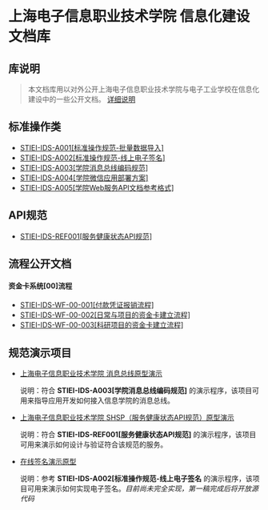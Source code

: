 
上海电子信息职业技术学院 信息化建设文档库
===================================



## 库说明

> 本文档库用以对外公开上海电子信息职业技术学院与电子工业学校在信息化建设中的一些公开文档。
>  [详细说明](./aboutme)

## 标准操作类

+ [STIEI-IDS-A001[标准操作规范-批量数据导入] ](./pages/STIEI-IDS-A001.html)
+ [STIEI-IDS-A002[标准操作规范-线上电子签名] ](./pages/STIEI-IDS-A002.html)
+ [STIEI-IDS-A003[学院消息总线编码规范]](./pages/STIEI-IDS-A003.html)
+ [STIEI-IDS-A004[学院微信应用部署方案]](./pages/STIEI-IDS-A004.html)
+ [STIEI-IDS-A005[学院Web服务API文档参考格式]](./pages/STIEI-IDS-A005.html)

## API规范

+ [STIEI-IDS-REF001[服务健康状态API规范] ](./pages/STIEI-IDS-REF001.html)


## 流程公开文档

#### 资金卡系统[00]流程

+ [STIEI-IDS-WF-00-001[付款凭证报销流程] ](./pages/STIEI-IDS-WF-00-001.html)
+ [STIEI-IDS-WF-00-002[日常与项目的资金卡建立流程] ](./pages/STIEI-IDS-WF-00-002.html)
+ [STIEI-IDS-WF-00-003[科研项目的资金卡建立流程] ](./pages/STIEI-IDS-WF-00-003.html)



## 规范演示项目

+ [上海电子信息职业技术学院 消息总线原型演示](https://sonicdx.github.io/RabbitMQ_STIEI_PrototypeDemo/)

  说明：符合 **STIEI-IDS-A003[学院消息总线编码规范]** 的演示程序，该项目可用来指导应用开发如何接入信息学院的消息总线。

+ [上海电子信息职业技术学院 SHSP（服务健康状态API规范）原型演示](https://sonicdx.github.io/SHSP_STIEI_PrototypeDemo/)

  说明：符合 **STIEI-IDS-REF001[服务健康状态API规范]** 的演示程序，该项目可用来演示如何设计与验证符合该规范的服务。

+ [在线签名演示原型](http://www.xydemo.com/SignatureDemo/)

  说明：参考 **STIEI-IDS-A002[标准操作规范-线上电子签名** 的演示程序，该项目可用来演示如何实现电子签名。*目前尚未完全实现，第一稿完成后将开放源代码*
